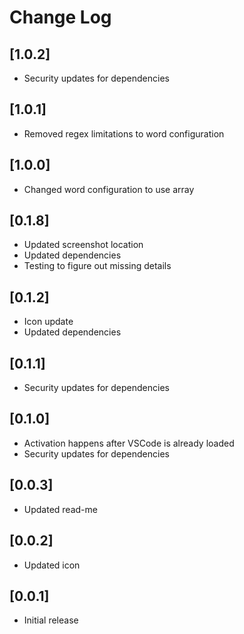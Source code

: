 # Change Log

## [1.0.2]

- Security updates for dependencies

## [1.0.1]

- Removed regex limitations to word configuration

## [1.0.0]

- Changed word configuration to use array

## [0.1.8]

- Updated screenshot location
- Updated dependencies
- Testing to figure out missing details

## [0.1.2]

- Icon update
- Updated dependencies

## [0.1.1]

- Security updates for dependencies

## [0.1.0]

- Activation happens after VSCode is already loaded
- Security updates for dependencies

## [0.0.3]

- Updated read-me

## [0.0.2]

- Updated icon

## [0.0.1]

- Initial release

